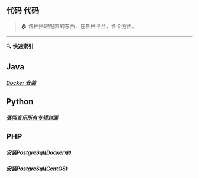 ## 代码 代码

> :house: 各种搭建配置的东西，在各种平台，各个方面。 
-----
:mag: **快速索引**
## Java
##### [Docker 安装](build/docs/安装Docker.md)
## Python 
##### [落网音乐所有专辑封面](code/python/落网音乐所有专辑封面.md)
## PHP
##### [安装PostgreSql(Docker中)](build/docs/Docker安装PostgreSql.md)
##### [安装PostgreSql(CentOS)](build/docs/安装PostgresSql10.7.md)




